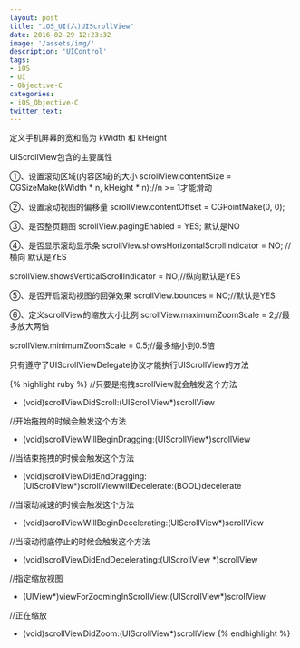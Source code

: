 ```yaml
---
layout: post
title: "iOS_UI(六)UIScrollView"
date: 2016-02-29 12:23:32
image: '/assets/img/'
description: 'UIControl'
tags:
- iOS
- UI
- Objective-C
categories:
- iOS_Objective-C
twitter_text:
---
```


定义手机屏幕的宽和高为 kWidth 和 kHeight

UIScrollView包含的主要属性

①、设置滚动区域(内容区域)的大小  scrollView.contentSize = CGSizeMake(kWidth * n, kHeight * n);//n >= 1才能滑动

②、设置滚动视图的偏移量  scrollView.contentOffset = CGPointMake(0, 0);

③、是否整页翻图 scrollView.pagingEnabled = YES; 默认是NO

④、是否显示滚动显示条 scrollView.showsHorizontalScrollIndicator = NO; //横向  默认是YES

scrollView.showsVerticalScrollIndicator = NO;//纵向默认是YES

⑤、是否开启滚动视图的回弹效果 scrollView.bounces = NO;//默认是YES

⑥、定义scrollView的缩放大小比例 scrollView.maximumZoomScale = 2;//最多放大两倍

scrollView.minimumZoomScale = 0.5;//最多缩小到0.5倍

只有遵守了UIScrollViewDelegate协议才能执行UIScrollView的方法

{% highlight ruby %}
//只要是拖拽scrollView就会触发这个方法

- (void)scrollViewDidScroll:(UIScrollView*)scrollView

//开始拖拽的时候会触发这个方法

- (void)scrollViewWillBeginDragging:(UIScrollView*)scrollView

//当结束拖拽的时候会触发这个方法

- (void)scrollViewDidEndDragging:(UIScrollView*)scrollViewwillDecelerate:(BOOL)decelerate

//当滚动减速的时候会触发这个方法

- (void)scrollViewWillBeginDecelerating:(UIScrollView*)scrollView

//当滚动彻底停止的时候会触发这个方法

- (void)scrollViewDidEndDecelerating:(UIScrollView *)scrollView

//指定缩放视图

- (UIView*)viewForZoomingInScrollView:(UIScrollView*)scrollView

//正在缩放

- (void)scrollViewDidZoom:(UIScrollView*)scrollView
{% endhighlight %}


